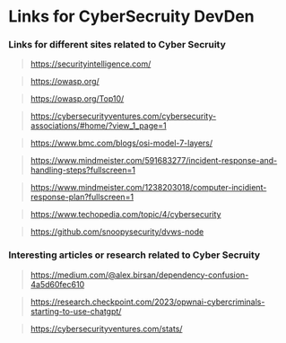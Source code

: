 # Links for CyberSecruity DevDen

### Links for different sites related to Cyber Secruity 

> https://securityintelligence.com/

> https://owasp.org/

> https://owasp.org/Top10/

> https://cybersecurityventures.com/cybersecurity-associations/#home/?view_1_page=1

> https://www.bmc.com/blogs/osi-model-7-layers/

> https://www.mindmeister.com/591683277/incident-response-and-handling-steps?fullscreen=1

> https://www.mindmeister.com/1238203018/computer-incidient-response-plan?fullscreen=1

> https://www.techopedia.com/topic/4/cybersecurity

> https://github.com/snoopysecurity/dvws-node

### Interesting articles or research related to Cyber Secruity

> https://medium.com/@alex.birsan/dependency-confusion-4a5d60fec610

> https://research.checkpoint.com/2023/opwnai-cybercriminals-starting-to-use-chatgpt/

> https://cybersecurityventures.com/stats/

